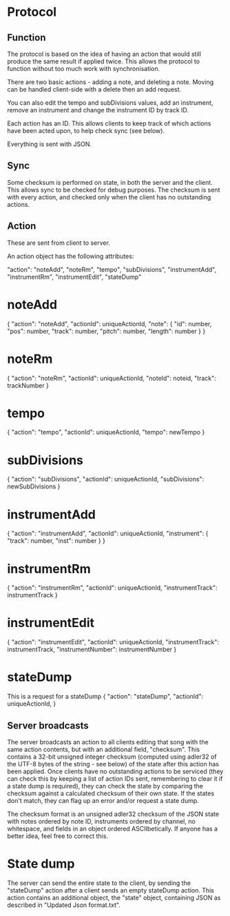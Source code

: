 Protocol
========

Function
--------

The protocol is based on the idea of having an action that would still produce
the same result if applied twice. This allows the protocol to function without
too much work with synchronisation.

There are two basic actions - adding a note, and deleting a note. Moving can be
handled client-side with a delete then an add request.

You can also edit the tempo and subDivisions values, add an instrument, remove
an instrument and change the instrument ID by track ID.

Each action has an ID. This allows clients to keep track of which actions have
been acted upon, to help check sync (see below).

Everything is sent with JSON.

Sync
----

Some checksum is performed on state, in both the server and the client. This
allows sync to be checked for debug purposes. The checksum is sent with every
action, and checked only when the client has no outstanding actions.

Action
------
These are sent from client to server.

An action object has the following attributes:

"action": "noteAdd", "noteRm", "tempo", "subDivisions", "instrumentAdd",
"instrumentRm", "instrumentEdit", "stateDump"

noteAdd
=======
{
  "action": "noteAdd",
  "actionId": uniqueActionId,
  "note": {
    "id": number,
    "pos": number,
    "track": number,
    "pitch": number,
    "length": number
  }
}

noteRm
======
{
  "action": "noteRm",
  "actionId": uniqueActionId,
  "noteId": noteid,
  "track": trackNumber
}

tempo
=====
{
  "action": "tempo",
  "actionId": uniqueActionId,
  "tempo": newTempo
}

subDivisions
============
{
  "action": "subDivisions",
  "actionId": uniqueActionId,
  "subDivisions": newSubDivisions
}

instrumentAdd
=============
{
  "action": "instrumentAdd",
  "actionId": uniqueActionId,
  "instrument": {
    "track": number,
    "inst": number
  }
}

instrumentRm
============
{
  "action": "instrumentRm",
  "actionId": uniqueActionId,
  "instrumentTrack": instrumentTrack
}

instrumentEdit
==============
{
  "action": "instrumentEdit",
  "actionId": uniqueActionId,
  "instrumentTrack": instrumentTrack,
  "instrumentNumber": instrumentNumber
}

stateDump
=========
This is a request for a stateDump
{
  "action": "stateDump",
  "actionId": uniqueActionId,
}

Server broadcasts
-----------------

The server broadcasts an action to all clients editing that song with the same
action contents, but with an additional field, "checksum". This contains a
32-bit unsigned integer checksum (computed using adler32 of the UTF-8 bytes of
the string - see below) of the state after this action has been applied. Once
clients have no outstanding actions to be serviced (they can check this by
keeping a list of action IDs sent, remembering to clear it if a state dump is
required), they can check the state by comparing the checksum against a
calculated checksum of their own state. If the states don't match, they can
flag up an error and/or request a state dump.

The checksum format is an unsigned adler32 checksum of the JSON state with
notes ordered by note ID, instruments ordered by channel, no whitespace, and
fields in an object ordered ASCIIbetically. If anyone has a better idea, feel
free to correct this.

State dump
==========

The server can send the entire state to the client, by sending the "stateDump"
action after a client sends an empty stateDump action. This action contains an
additional object, the "state" object, containing JSON as described in
"Updated Json format.txt".

